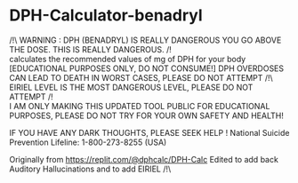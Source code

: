 # DPH-Calculator-benadryl
/!\ WARNING : DPH (BENADRYL) IS REALLY DANGEROUS YOU GO ABOVE THE DOSE. THIS IS REALLY DANGEROUS. /!\
calculates the recommended values of mg of DPH for your body [EDUCATIONAL PURPOSES ONLY, DO NOT CONSUME!] 
DPH OVERDOSES CAN LEAD TO DEATH IN WORST CASES, PLEASE DO NOT ATTEMPT /!\ 
EIRIEL LEVEL IS THE MOST DANGEROUS LEVEL, PLEASE DO NOT ATTEMPT /!\
I AM ONLY MAKING THIS UPDATED TOOL PUBLIC FOR EDUCATIONAL PURPOSES, PLEASE DO NOT TRY FOR YOUR OWN SAFETY AND HEALTH! 

IF YOU HAVE ANY DARK THOUGHTS, PLEASE SEEK HELP ! 
National Suicide Prevention Lifeline: 1-800-273-8255 (USA)

Originally from https://replit.com/@dphcalc/DPH-Calc 
Edited to add back Auditory Hallucinations and to add EIRIEL /!\ 


